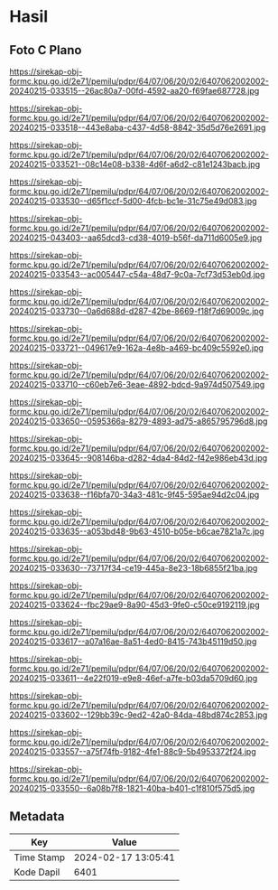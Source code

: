 # Hasil

## Foto C Plano

https://sirekap-obj-formc.kpu.go.id/2e71/pemilu/pdpr/64/07/06/20/02/6407062002002-20240215-033515--26ac80a7-00fd-4592-aa20-f69fae687728.jpg

https://sirekap-obj-formc.kpu.go.id/2e71/pemilu/pdpr/64/07/06/20/02/6407062002002-20240215-033518--443e8aba-c437-4d58-8842-35d5d76e2691.jpg

https://sirekap-obj-formc.kpu.go.id/2e71/pemilu/pdpr/64/07/06/20/02/6407062002002-20240215-033521--08c14e08-b338-4d6f-a6d2-c81e1243bacb.jpg

https://sirekap-obj-formc.kpu.go.id/2e71/pemilu/pdpr/64/07/06/20/02/6407062002002-20240215-033530--d65f1ccf-5d00-4fcb-bc1e-31c75e49d083.jpg

https://sirekap-obj-formc.kpu.go.id/2e71/pemilu/pdpr/64/07/06/20/02/6407062002002-20240215-043403--aa65dcd3-cd38-4019-b56f-da711d6005e9.jpg

https://sirekap-obj-formc.kpu.go.id/2e71/pemilu/pdpr/64/07/06/20/02/6407062002002-20240215-033543--ac005447-c54a-48d7-9c0a-7cf73d53eb0d.jpg

https://sirekap-obj-formc.kpu.go.id/2e71/pemilu/pdpr/64/07/06/20/02/6407062002002-20240215-033730--0a6d688d-d287-42be-8669-f18f7d69009c.jpg

https://sirekap-obj-formc.kpu.go.id/2e71/pemilu/pdpr/64/07/06/20/02/6407062002002-20240215-033721--049617e9-162a-4e8b-a469-bc409c5592e0.jpg

https://sirekap-obj-formc.kpu.go.id/2e71/pemilu/pdpr/64/07/06/20/02/6407062002002-20240215-033710--c60eb7e6-3eae-4892-bdcd-9a974d507549.jpg

https://sirekap-obj-formc.kpu.go.id/2e71/pemilu/pdpr/64/07/06/20/02/6407062002002-20240215-033650--0595366a-8279-4893-ad75-a865795796d8.jpg

https://sirekap-obj-formc.kpu.go.id/2e71/pemilu/pdpr/64/07/06/20/02/6407062002002-20240215-033645--908146ba-d282-4da4-84d2-f42e986eb43d.jpg

https://sirekap-obj-formc.kpu.go.id/2e71/pemilu/pdpr/64/07/06/20/02/6407062002002-20240215-033638--f16bfa70-34a3-481c-9f45-595ae94d2c04.jpg

https://sirekap-obj-formc.kpu.go.id/2e71/pemilu/pdpr/64/07/06/20/02/6407062002002-20240215-033635--a053bd48-9b63-4510-b05e-b6cae7821a7c.jpg

https://sirekap-obj-formc.kpu.go.id/2e71/pemilu/pdpr/64/07/06/20/02/6407062002002-20240215-033630--73717f34-ce19-445a-8e23-18b6855f21ba.jpg

https://sirekap-obj-formc.kpu.go.id/2e71/pemilu/pdpr/64/07/06/20/02/6407062002002-20240215-033624--fbc29ae9-8a90-45d3-9fe0-c50ce9192119.jpg

https://sirekap-obj-formc.kpu.go.id/2e71/pemilu/pdpr/64/07/06/20/02/6407062002002-20240215-033617--a07a16ae-8a51-4ed0-8415-743b45119d50.jpg

https://sirekap-obj-formc.kpu.go.id/2e71/pemilu/pdpr/64/07/06/20/02/6407062002002-20240215-033611--4e22f019-e9e8-46ef-a7fe-b03da5709d60.jpg

https://sirekap-obj-formc.kpu.go.id/2e71/pemilu/pdpr/64/07/06/20/02/6407062002002-20240215-033602--129bb39c-9ed2-42a0-84da-48bd874c2853.jpg

https://sirekap-obj-formc.kpu.go.id/2e71/pemilu/pdpr/64/07/06/20/02/6407062002002-20240215-033557--a75f74fb-9182-4fe1-88c9-5b4953372f24.jpg

https://sirekap-obj-formc.kpu.go.id/2e71/pemilu/pdpr/64/07/06/20/02/6407062002002-20240215-033550--6a08b7f8-1821-40ba-b401-c1f810f575d5.jpg


## Metadata

| Key        | Value               |
| ---------- | ------------------- |
| Time Stamp | 2024-02-17 13:05:41 |
| Kode Dapil | 6401                |




